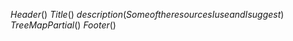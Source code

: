 $Header()$
$Title()$
$description(Some of the resources I use and I suggest)$
$TreeMapPartial()$
$Footer()$
